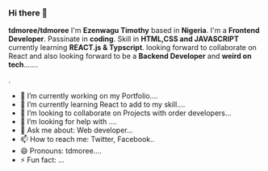 ### Hi there 👋


**tdmoree/tdmoree** I'm **Ezenwagu Timothy** based in **Nigeria**. I'm a **Frontend Developer**. Passinate in **coding**. Skill in **HTML,CSS and JAVASCRIPT** currently learning **REACT.js & Typscript**. looking forward to collaborate on React and also looking forward to be a **Backend Developer** and **weird on tech**.......
<!--is a ✨ _special_ ✨ repository because its **all about me** `README.md` (this file) appears on your GitHub profile-->.


- 🔭 I’m currently working on my Portfolio....
- 🌱 I’m currently learning React to add to my skill....
- 👯 I’m looking to collaborate on Projects with order developers...
- 🤔 I’m looking for help with ....
- 💬 Ask me about: Web developer...
- 📫 How to reach me: Twitter, Facebook..
- 😄 Pronouns: tdmoree....
- ⚡ Fun fact: ...
